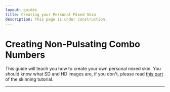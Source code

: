 ```yaml
---
layout: guides
title: Creating your Personal Mixed Skin
description: This page is under construction.
---
```


# Creating Non-Pulsating Combo Numbers

This guide will teach you how to create your own personal mixed skin. You should know what SD and HD images are, if you don't, please read [this part](https://rockroller01.github.io/skinninginfo/tutorial/introduction#hdsd-elements-aspect-ratios-and-resolution) of the skinning tutorial.

---
